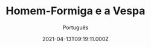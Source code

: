 ---
id: 'bd3ad85a-26fd-4480-ab8f-7e10ac6746bc'
type: 'movie' # Filme, Série, Anime
title: "Homem-Formiga e a Vespa"
synopsis: ["Após ter ajudado o Capitão América na batalha contra o Homem de Ferro na Alemanha, Scott Lang (Paul Rudd) é condenado a dois anos de prisão domiciliar, por ter quebrado o Tratado de Sokovia. Diante desta situação, ele foi obrigado a se aposentar temporariamente do posto de super-herói. Restando apenas três dias para o término deste prazo, ele tem um estranho sonho com Janet Van Dyne (Michelle Pfeiffer), que desapareceu 30 anos atrás ao entrar no mundo quântico em um ato de heroísmo. Ao procurar o dr. Hank Pym (Michael Douglas) e sua filha Hope (Evangeline Lilly) em busca de explicações, Scott é rapidamente cooptado pela dupla para que possa ajudá-los em sua nova missão: construir um túnel quântico, com o objetivo de resgatar Janet de seu limbo.",
]
originalTitle: "Ant-Man and the Wasp"
date: '2021-04-13T09:19:11.000Z'
update: '2021-04-13T09:19:11.000Z'
releaseDate: '2018-07-04T03:00:00.000Z'
imdb:
  rating: '7' # 8.5
  id: '' # tt0470752
duration: '1h 58m'
trailer:
  urls: [
    'UUkn-enk2RU',
  ]
tags: ['720p', '1080p', '720p', '1080p']
genre: ['Ação', 'Aventura', 'Comédia', 'Ficção científica'] #
quality: 'BluRay 720p | 1080p' # BluRay, WEB-DL, HDTV, WEB-DL4K, WEB-DLe
format: 'Mkv | Mp4' # MKV, MP4, TS
audio: 'Português, Inglês' # Dublado, Legendado, Dual Audio, Dub & Leg
subtitle: 'Português' # Português, inglês,
size: '1.37 GB | 1.56 GB | 2.38 GB | 2.57 GB' # 4.8 GB
audioQuality: 10
videoQuality: 10
directors: []
#  - name: 'Lana Wachowski'
#    image: ''
#  - name: 'Lilly Wachowski'
#    image: ''
cast: []
#  - name: 'Keanu Reeves'
#    image: ''
#    characterName: 'Neo'
writers: []
#  - name: ''
#    image: ''
maturityRating:
  age: '' # L , 10, 12, 14, 16, 18
  topics: [''] # Violence, Illegal drugs, Inappropriate Language, Legal Drugs, Sexual Content, Extreme Violence
###########################################
download:
  
  - url: 'magnet:?xt=urn:btih:6d6f38f66afc5a095a6a5dc36b22c2f4d82c5cfd&dn=Homem.Formiga.e.a.Vespa.2018.720p.BluRay.DUAL-LAPUMiA'
    resolution: '720p' # 720p, 1080p, 4K,
    audio: 'Dual Áudio' # Dublado, Legendado, Dual Audio
    size: '' # 4.8 GB
    quality: '' # BluRay, WEB-DL
    format: '' # MKV
  - url: 'magnet:?xt=urn:btih:fda535688e2f49120c0d19c87386b7ffa57e5fb7&dn=Homem.Formiga.e.a.Vespa.2018.1080p.BluRay.DUAL-LAPUMiA'
    resolution: '1080p' # 720p, 1080p, 4K,
    audio: 'Dual Áudio' # Dublado, Legendado, Dual Audio
    size: '' # 4.8 GB
    quality: '' # BluRay, WEB-DL
    format: '' # MKV
  - url: 'magnet:?xt=urn:btih:d0961c6fda05f34ee94a3f9d1ccec43b6a05104d&dn=Homem-Formiga%20e%20a%20Vespa%20%282018%29%205.1%20BluRay%20Dublado%20720p%20By-LuanHarper'
    resolution: '720p' # 720p, 1080p, 4K,
    audio: 'Dublado' # Dublado, Legendado, Dual Audio
    size: '' # 4.8 GB
    quality: '' # BluRay, WEB-DL
    format: '' # MKV
  - url: 'magnet:?xt=urn:btih:3a4aa073ebe4dcf120147d0297bea83316067523&dn=Homem-Formiga%20e%20a%20Vespa%20%282018%29%205.1%20BluRay%20Dublado%201080p%20By-LuanHarper'
    resolution: '1080p' # 720p, 1080p, 4K,
    audio: 'Dublado' # Dublado, Legendado, Dual Audio
    size: '' # 4.8 GB
    quality: '' # BluRay, WEB-DL
    format: '' # MKV
images:
  cover: '/assets/movies/homem-formiga-e-a-vespa.jpg'
  background: '/assets/movies/'
---